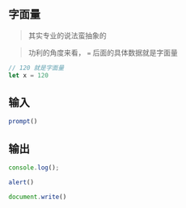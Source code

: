## 字面量

> 其实专业的说法蛮抽象的

> 功利的角度来看， `=` 后面的具体数据就是字面量

```javascript
// 120 就是字面量
let x = 120
```

## 输入

```javascript
prompt()
```

## 输出

```javascript
console.log();
```

```javascript
alert()
```

```javascript
document.write()
```